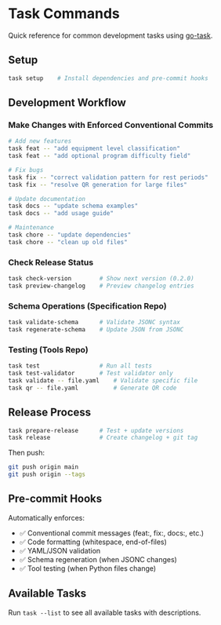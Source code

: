 # Task Commands

Quick reference for common development tasks using [go-task](https://taskfile.dev/).

## Setup

```bash
task setup    # Install dependencies and pre-commit hooks
```

## Development Workflow

### Make Changes with Enforced Conventional Commits

```bash
# Add new features
task feat -- "add equipment level classification"
task feat -- "add optional program difficulty field"

# Fix bugs
task fix -- "correct validation pattern for rest periods"
task fix -- "resolve QR generation for large files"

# Update documentation
task docs -- "update schema examples"
task docs -- "add usage guide"

# Maintenance
task chore -- "update dependencies"
task chore -- "clean up old files"
```

### Check Release Status

```bash
task check-version        # Show next version (0.2.0)
task preview-changelog    # Preview changelog entries
```

### Schema Operations (Specification Repo)

```bash
task validate-schema      # Validate JSONC syntax
task regenerate-schema    # Update JSON from JSONC
```

### Testing (Tools Repo)

```bash
task test                 # Run all tests
task test-validator       # Test validator only
task validate -- file.yaml    # Validate specific file
task qr -- file.yaml          # Generate QR code
```

## Release Process

```bash
task prepare-release      # Test + update versions
task release              # Create changelog + git tag
```

Then push:
```bash
git push origin main
git push origin --tags
```

## Pre-commit Hooks

Automatically enforces:
- ✅ Conventional commit messages (feat:, fix:, docs:, etc.)
- ✅ Code formatting (whitespace, end-of-files)
- ✅ YAML/JSON validation
- ✅ Schema regeneration (when JSONC changes)
- ✅ Tool testing (when Python files change)

## Available Tasks

Run `task --list` to see all available tasks with descriptions.
